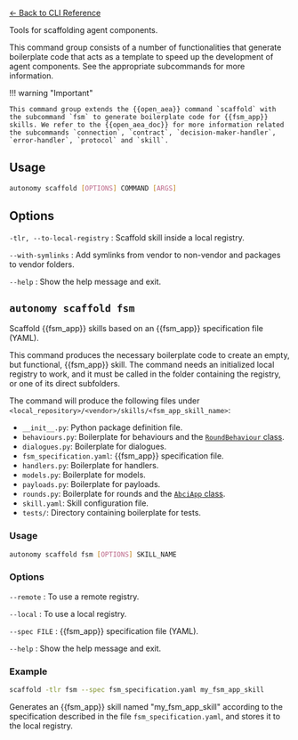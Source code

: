 [← Back to CLI Reference](../../cli_overview.md)

Tools for scaffolding agent components.

This command group consists of a number of functionalities that generate boilerplate code that acts as a template to speed up the development of agent components. See the appropriate subcommands for more information.


!!! warning "Important"

    This command group extends the {{open_aea}} command `scaffold` with the subcommand `fsm` to generate boilerplate code for {{fsm_app}} skills. We refer to the {{open_aea_doc}} for more information related the subcommands `connection`, `contract`, `decision-maker-handler`, `error-handler`, `protocol` and `skill`.

## Usage
```bash
autonomy scaffold [OPTIONS] COMMAND [ARGS]
```

## Options
`-tlr, --to-local-registry`
:   Scaffold skill inside a local registry.

`--with-symlinks`
:   Add symlinks from vendor to non-vendor and packages to vendor folders.

`--help`
:   Show the help message and exit.


## `autonomy scaffold fsm`

Scaffold {{fsm_app}} skills based on an {{fsm_app}} specification file (YAML).

This command produces the necessary boilerplate code to create an empty, but functional, {{fsm_app}} skill. The command needs an initialized local registry to work, and it must be called in the folder containing the registry, or one of its direct subfolders.

The command will produce the following files under `<local_repository>/<vendor>/skills/<fsm_app_skill_name>`:

- `__init__.py`: Python package definition file.
- `behaviours.py`: Boilerplate for behaviours and the [`RoundBehaviour` class](../../key_concepts/abci_app_abstract_round_behaviour.md).
- `dialogues.py`: Boilerplate for dialogues.
- `fsm_specification.yaml`: {{fsm_app}} specification file.
- `handlers.py`: Boilerplate for handlers.
- `models.py`: Boilerplate for models.
- `payloads.py`: Boilerplate for payloads.
- `rounds.py`: Boilerplate for rounds and the [`AbciApp` class](../../key_concepts/abci_app_class.md).
- `skill.yaml`: Skill configuration file.
- `tests/`: Directory containing boilerplate for tests.

### Usage
```bash
autonomy scaffold fsm [OPTIONS] SKILL_NAME
```

### Options
`--remote`
:   To use a remote registry.

`--local`
:   To use a local registry.

`--spec FILE`
:   {{fsm_app}} specification file (YAML).

`--help`
:   Show the help message and exit.

### Example
```bash
scaffold -tlr fsm --spec fsm_specification.yaml my_fsm_app_skill
```

Generates an {{fsm_app}} skill named "my_fsm_app_skill" according to the specification described in the file `fsm_specification.yaml`, and stores it to the local registry.
